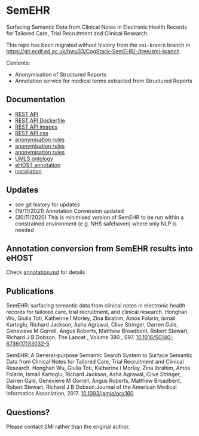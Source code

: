 # SemEHR

Surfacing Semantic Data from Clinical Notes in Electronic Health Records for Tailored Care, Trial Recruitment and Clinical Research.

This repo has been migrated without history from the `smi-branch` branch in https://git.ecdf.ed.ac.uk/hwu33/CogStack-SemEHR/-/tree/smi-branch

Contents:
* Anonymisation of Structured Reports
* Annotation service for medical terms extracted from Structured Reports

## Documentation

* [REST API](RESTful_service/README.md)
* [REST API Dockerfile](Dockerfile.md)
* [REST API images](RESTful_service/vis/images/README.md)
* [REST API css](RESTful_service/vis/css/images/README.md)
* [anonymisation rules](anonymisation/README.md)
* [anonymisation rules](anonymisation/conf/README.md)
* [anonymisation rules](anonymisation/conf/rules/README.md)
* [UMLS ontology](umls/README.md)
* [eHOST annotation](annotation.md)
* [installation](installation/readme.md)

## Updates

- see git history for updates
- (19/11/2021) Annotation Conversion updated
- (30/11/2020) This is minimised version of SemEHR to be run within a constrained environment (e.g. NHS safehaven) where only NLP is needed 

## Annotation conversion from SemEHR results into eHOST

Check [annotation.md](annotation.md) for details

## Publications

SemEHR: surfacing semantic data from clinical notes in electronic health records for tailored care, trial recruitment, and clinical research. Honghan Wu, Giulia Toti, Katherine I Morley, Zina Ibrahim, Amos Folarin, Ismail Kartoglu, Richard Jackson, Asha Agrawal, Clive Stringer, Darren Gale, Genevieve M Gorrell, Angus Roberts, Matthew Broadbent, Robert Stewart, Richard J B Dobson. The Lancet , Volume 390 , S97. [10.1016/S0140-6736(17)33032-5](http://dx.doi.org/10.1016/S0140-6736%2817%2933032-5)

SemEHR: A General-purpose Semantic Search System to Surface Semantic Data from Clinical Notes for Tailored Care, Trial Recruitment and Clinical Research. Honghan Wu, Giulia Toti, Katherine I Morley, Zina Ibrahim, Amos Folarin, Ismail Kartoglu, Richard Jackson, Asha Agrawal, Clive Stringer, Darren Gale, Genevieve M Gorrell, Angus Roberts, Matthew Broadbent, Robert Stewart, Richard J B Dobson.Journal of the American Medical Informatics Association, 2017. [10.1093/jamia/ocx160](http://dx.doi.org/10.1093/jamia/ocx160)

## Questions?

Please contact SMI rather than the original author.
